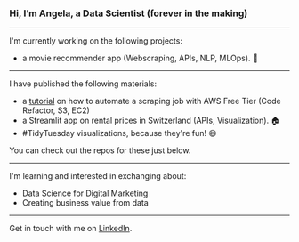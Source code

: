 ### Hi, I’m Angela, a Data Scientist (forever in the making)

___________________________

I'm currently working on the following projects:

- a movie recommender app (Webscraping, APIs, NLP, MLOps). :movie_camera: 

___________________________

I have published the following materials:


- a [tutorial](https://medium.com/@angelaniederberger/automated-web-scraping-with-aws-72b7f80c2927) on how to automate a scraping job with AWS Free Tier (Code Refactor, S3, EC2)
- a Streamlit app on rental prices in Switzerland (APIs, Visualization). :house: 
- #TidyTuesday visualizations, because they're fun! :smile: 

You can check out the repos for these just below. 

___________________________

I'm learning and interested in exchanging about:

- Data Science for Digital Marketing
- Creating business value from data

___________________________

Get in touch with me on [LinkedIn](https://www.linkedin.com/in/angela-niederberger/). 


<!---
Alessine/Alessine is a ✨ special ✨ repository because its `README.md` (this file) appears on your GitHub profile.
You can click the Preview link to take a look at your changes.
--->
